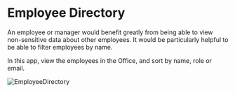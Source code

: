# Employee Directory

An employee or manager would benefit greatly from being able to view non-sensitive data about other employees. 
It would be particularly helpful to be able to filter employees by name.

In this app, view the employees in the Office, and sort by name, role or email.

![EmployeeDirectory](https://user-images.githubusercontent.com/69644797/119436356-a19cbf80-bce1-11eb-9778-82d25702fe91.jpg)
